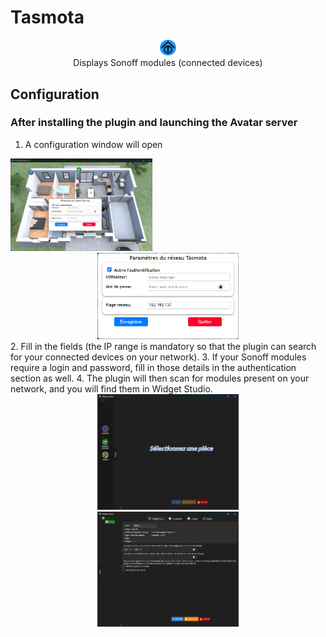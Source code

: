 # Tasmota
<div style="text-align: center;">
  <img src="./tasmota/assets/images/tasmota.png" width="5%" />
  <div>Displays Sonoff modules (connected devices)</div>
</div>




## Configuration

### After installing the plugin and launching the Avatar server 

1. A configuration window will open
   <div style="text-align: center;">
  <img src="./tasmota/assets/images/docs/tasmota.png" width="45%" />
</div>
   <div style="text-align: center;">
  <img src="./tasmota/assets/images/docs/window.png" width="45%" />
</div>
2. Fill in the fields (the IP range is mandatory so that the plugin can search for your connected devices on your network).
3. If your Sonoff modules require a login and password, fill in those details in the authentication section as well.
4. The plugin will then scan for modules present on your network, and you will find them in Widget Studio.

<div style="text-align: center;">
  <img src="./tasmota/assets/images/docs/ws.png" width="45%" />
</div>
<div style="text-align: center;">
  <img src="./tasmota/assets/images/docs/ws-1.png" width="45%" />
</div>

<br><br><br>
